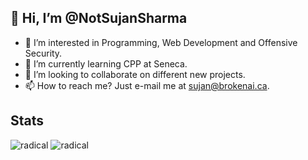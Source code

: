 ## 👋 Hi, I’m @NotSujanSharma
- 👀 I’m interested in Programming, Web Development and Offensive Security.
- 🌱 I’m currently learning CPP at Seneca.
- 💞️ I’m looking to collaborate on different new projects.
- 📫 How to reach me? Just e-mail me at sujan@brokenai.ca.

## Stats

![radical][radical]  ![radical][radical_repo]


[radical]: https://github-readme-stats.vercel.app/api?username=NotSujanSharma&show_icons=true&cache_seconds=60&theme=radical
[radical_repo]: https://github-readme-stats.vercel.app/api/top-langs?username=NotSujanSharma&cache_seconds=60&theme=radical&layout=compact
